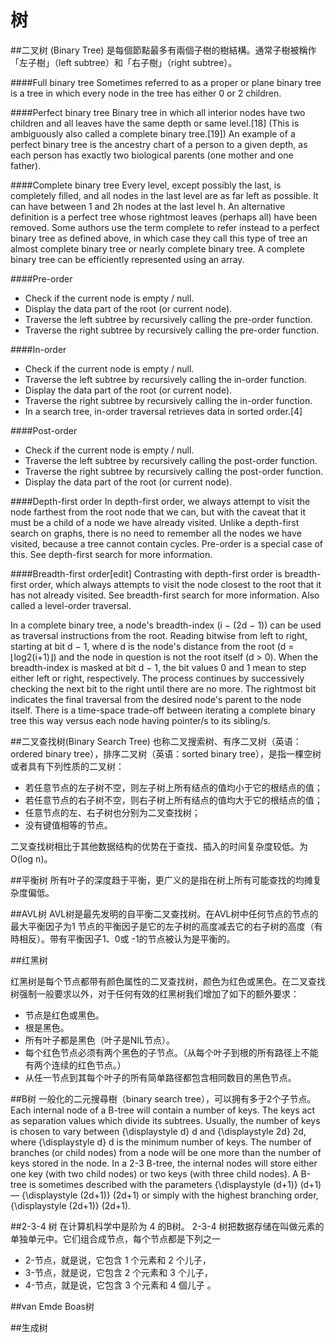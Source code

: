 # 树
##二叉树 (Binary Tree)
是每個節點最多有兩個子樹的樹結構。通常子樹被稱作「左子樹」（left subtree）和「右子樹」（right subtree）。

####Full binary tree 
Sometimes referred to as a proper or plane binary tree is a tree in which every node in the tree has either 0 or 2 children.




####Perfect binary tree 
Binary tree in which all interior nodes have two children and all leaves have the same depth or same level.[18] (This is ambiguously also called a complete binary tree.[19]) An example of a perfect binary tree is the ancestry chart of a person to a given depth, as each person has exactly two biological parents (one mother and one father).

####Complete binary tree 
Every level, except possibly the last, is completely filled, and all nodes in the last level are as far left as possible. It can have between 1 and 2h nodes at the last level h. An alternative definition is a perfect tree whose rightmost leaves (perhaps all) have been removed. Some authors use the term complete to refer instead to a perfect binary tree as defined above, in which case they call this type of tree an almost complete binary tree or nearly complete binary tree. A complete binary tree can be efficiently represented using an array.

####Pre-order

* Check if the current node is empty / null.
* Display the data part of the root (or current node).
* Traverse the left subtree by recursively calling the pre-order function.
* Traverse the right subtree by recursively calling the pre-order function.

####In-order

* Check if the current node is empty / null.
* Traverse the left subtree by recursively calling the in-order function.
* Display the data part of the root (or current node).
* Traverse the right subtree by recursively calling the in-order function.
* In a search tree, in-order traversal retrieves data in sorted order.[4]

####Post-order

* Check if the current node is empty / null.
* Traverse the left subtree by recursively calling the post-order function.
* Traverse the right subtree by recursively calling the post-order function.
* Display the data part of the root (or current node).

####Depth-first order
In depth-first order, we always attempt to visit the node farthest from the root node that we can, but with the caveat that it must be a child of a node we have already visited. Unlike a depth-first search on graphs, there is no need to remember all the nodes we have visited, because a tree cannot contain cycles. Pre-order is a special case of this. See depth-first search for more information.

####Breadth-first order[edit]
Contrasting with depth-first order is breadth-first order, which always attempts to visit the node closest to the root that it has not already visited. See breadth-first search for more information. Also called a level-order traversal.

In a complete binary tree, a node's breadth-index (i − (2d − 1)) can be used as traversal instructions from the root. Reading bitwise from left to right, starting at bit d − 1, where d is the node's distance from the root (d = ⌊log2(i+1)⌋) and the node in question is not the root itself (d > 0). When the breadth-index is masked at bit d − 1, the bit values 0 and 1 mean to step either left or right, respectively. The process continues by successively checking the next bit to the right until there are no more. The rightmost bit indicates the final traversal from the desired node's parent to the node itself. There is a time-space trade-off between iterating a complete binary tree this way versus each node having pointer/s to its sibling/s.

##二叉查找树(Binary Search Tree)
也称二叉搜索树、有序二叉树（英语：ordered binary tree），排序二叉树（英语：sorted binary tree），是指一棵空树或者具有下列性质的二叉树：
* 若任意节点的左子树不空，则左子树上所有结点的值均小于它的根结点的值；
* 若任意节点的右子树不空，则右子树上所有结点的值均大于它的根结点的值；
* 任意节点的左、右子树也分别为二叉查找树；
* 没有键值相等的节点。

二叉查找树相比于其他数据结构的优势在于查找、插入的时间复杂度较低。为O(log n)。

##平衡树
所有叶子的深度趋于平衡，更广义的是指在树上所有可能查找的均摊复杂度偏低。

##AVL树
AVL树是最先发明的自平衡二叉查找树。在AVL树中任何节点的节点的最大平衡因子为1
节点的平衡因子是它的左子树的高度减去它的右子树的高度（有時相反）。带有平衡因子1、0或 -1的节点被认为是平衡的。


##红黑树

红黑树是每个节点都带有颜色属性的二叉查找树，颜色为红色或黑色。在二叉查找树强制一般要求以外，对于任何有效的红黑树我们增加了如下的额外要求：
* 节点是红色或黑色。
* 根是黑色。
* 所有叶子都是黑色（叶子是NIL节点）。
* 每个红色节点必须有两个黑色的子节点。（从每个叶子到根的所有路径上不能有两个连续的红色节点。）
* 从任一节点到其每个叶子的所有简单路径都包含相同数目的黑色节点。


##B树
一般化的二元搜尋樹（binary search tree），可以拥有多于2个子节点。Each internal node of a B-tree will contain a number of keys. The keys act as separation values which divide its subtrees. Usually, the number of keys is chosen to vary between {\displaystyle d} d and {\displaystyle 2d} 2d, where {\displaystyle d} d is the minimum number of keys. The number of branches (or child nodes) from a node will be one more than the number of keys stored in the node. In a 2-3 B-tree, the internal nodes will store either one key (with two child nodes) or two keys (with three child nodes). A B-tree is sometimes described with the parameters {\displaystyle (d+1)} (d+1) — {\displaystyle (2d+1)} (2d+1) or simply with the highest branching order, {\displaystyle (2d+1)} (2d+1).


##2-3-4 树
在计算机科学中是阶为 4 的B树。
2-3-4 树把数据存储在叫做元素的单独单元中。它们组合成节点，每个节点都是下列之一
* 2-节点，就是说，它包含 1 个元素和 2 个儿子，
* 3-节点，就是说，它包含 2 个元素和 3 个儿子，
* 4-节点，就是说，它包含 3 个元素和 4 個儿子 。

##van Emde Boas树


##生成树